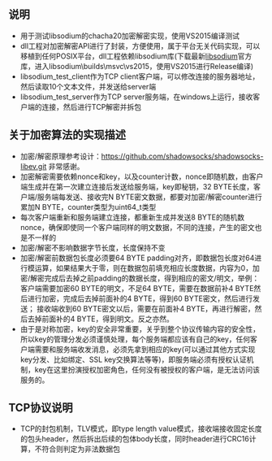 ## 说明
- 用于测试libsodium的chacha20加密解密实现，使用VS2015编译测试
- dll工程对加密解密API进行了封装，方便使用，属于平台无关代码实现，可以移植到任何POSIX平台，dll工程依赖libsodium库(下载最新[libsodium](https://download.libsodium.org/libsodium/releases/)官方库，进入libsodium\builds\msvc\vs2015，使用VS2015进行Release编译)
- libsodium_test_client作为TCP client客户端，可以修改连接的服务器地址，然后读取10个文本文件，并发送给server端
- libsodium_test_server作为TCP server服务端，在windows上运行，接收客户端的连接，然后进行TCP解密并拆包

## 关于加密算法的实现描述
- 加密/解密原理参考设计：https://github.com/shadowsocks/shadowsocks-libev.git 非常感谢。
- 加密解密需要依赖nonce和key，以及counter计数，nonce即随机数，由客户端生成并在第一次建立连接后发送给服务端，key即秘钥，32 BYTE长度，客户端/服务端每发送、接收完N BYTE密文数据，都要对加密/解密counter进行累加N BYTE，counter类型为uint64_t类型
- 每次客户端重新和服务端建立连接，都重新生成并发送8 BYTE的随机数nonce，确保即使同一个客户端同样的明文数据，不同的连接，产生的密文也是不一样的
- 加密/解密不影响数据字节长度，长度保持不变
- 加密/解密前数据包长度必须要64 BYTE padding对齐，即数据包长度对64进行模运算，如果结果大于零，则在数据包前填充相应长度数据，内容为0，加密/解密完成后去掉之前padding的数据长度，得到相应的密文/明文，举例：客户端需要加密60 BYTE的明文，不足64 BYTE，需要在数据前补4 BYTE然后进行加密，完成后去掉前面补的4 BYTE，得到60 BYTE密文，然后进行发送； 接收端收到60 BYTE密文以后，需要在前面补4 BYTE，再进行解密，然后去掉前面补的4 BYTE，得到明文。反之亦然。
- 由于是对称加密，key的安全非常重要，关乎到整个协议传输内容的安全性，所以key的管理分发必须谨慎处理，每个服务端都应该有自己的key，任何客户端需要和服务端收发消息，必须先拿到相应的key(可以通过其他方式实现key分发、比如绑定、SSL key交换算法等等)，即服务端必须有授权认证机制，key在这里扮演授权加密角色，任何没有被授权的客户端，是无法访问该服务的。

## TCP协议说明
- TCP的封包机制，TLV模式，即type length value模式，接收端接收固定长度的包头header，然后拆出后续的包体body长度，同时header进行CRC16计算，不符合则判定为非法数据包
